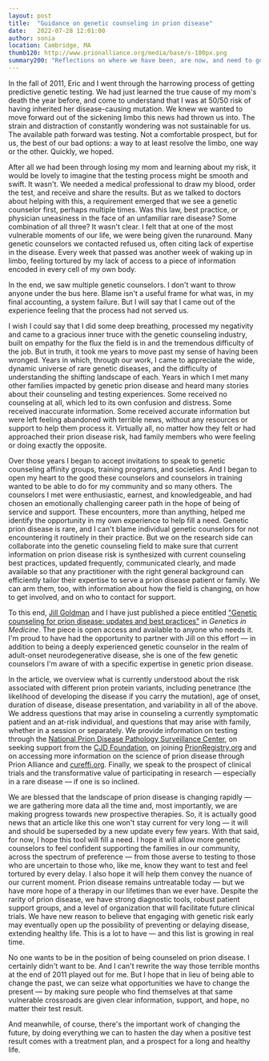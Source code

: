 ```yaml
---
layout: post
title:  "Guidance on genetic counseling in prion disease"
date:   2022-07-28 12:01:00
author: sonia
location: Cambridge, MA
thumb120: http://www.prionalliance.org/media/base/s-100px.png
summary200: "Reflections on where we have been, are now, and need to go with genetic counseling in prion disease."
---
```


In the fall of 2011, Eric and I went through the harrowing process of getting predictive genetic testing. We had just learned the true cause of my mom's death the year before, and come to understand that I was at 50/50 risk of having inherited her disease-causing mutation. We knew we wanted to move forward out of the sickening limbo this news had thrown us into. The strain and distraction of constantly wondering was not sustainable for us. The available path forward was testing. Not a comfortable prospect, but for us, the best of our bad options: a way to at least resolve the limbo, one way or the other. Quickly, we hoped.

After all we had been through losing my mom and learning about my risk, it would be lovely to imagine that the testing process might be smooth and swift. It wasn't. We needed a medical professional to draw my blood, order the test, and receive and share the results. But as we talked to doctors about helping with this, a requirement emerged that we see a genetic counselor first, perhaps multiple times. Was this law, best practice, or physician uneasiness in the face of an unfamiliar rare disease? Some combination of all three? It wasn't clear. I felt that at one of the most vulnerable moments of our life, we were being given the runaround. Many genetic counselors we contacted refused us, often citing lack of expertise in the disease. Every week that passed was another week of waking up in limbo, feeling tortured by my lack of access to a piece of information encoded in every cell of my own body. 

In the end, we saw multiple genetic counselors. I don't want to throw anyone under the bus here. Blame isn't a useful frame for what was, in my final accounting, a system failure. But I will say that I came out of the experience feeling that the process had not served us. 

I wish I could say that I did some deep breathing, processed my negativity and came to a gracious inner truce with the genetic counseling industry, built on empathy for the flux the field is in and the tremendous difficulty of the job. But in truth, it took me years to move past my sense of having been wronged. Years in which, through our work, I came to appreciate the wide, dynamic universe of rare genetic diseases, and the difficulty of understanding the shifting landscape of each. Years in which I met many other families impacted by genetic prion disease and heard many stories about their counseling and testing experiences. Some received no counseling at all, which led  to its own confusion and distress. Some received inaccurate information. Some received accurate information but were left feeling abandoned with terrible news, without any resources or support to help them process it. Virtually all, no matter how they felt or had approached their prion disease risk, had family members who were feeling or doing exactly the opposite.

Over those years I began to accept invitations to speak to genetic counseling affinity groups, training programs, and societies. And I began to open my heart to the good these counselors and counselors in training wanted to be able to do for my community and so many others. The counselors I met were enthusiastic, earnest, and knowledgeable, and had chosen an emotionally challenging career path in the hope of being of service and support. These encounters, more than anything, helped me identify the opportunity in my own experience to help fill a need. Genetic prion disease is rare, and I can't blame individual genetic counselors for not encountering it routinely in their practice. But we on the research side can collaborate into the genetic counseling field to make sure that current information on prion disease risk is synthesized with current counseling best practices, updated frequently, communicated clearly, and made available so that any practitioner with the right general background can efficiently tailor their expertise to serve a prion disease patient or family. We can arm them, too, with information about how the field is changing, on how to get involved, and on who to contact for support.

To this end, [Jill Goldman](https://cead.cumc.columbia.edu/people/jill-s-goldman-ms-mphil-cgc) and I have just published a piece entitled ["Genetic counseling for prion disease: updates and best practices"](/works/goldman-vallabh-2022-genetic-counseling-for-prion-disease.pdf) in _Genetics in Medicine_. The piece is open access and available to anyone who needs it. I'm proud to have had the opportunity to partner with Jill on this effort &mdash; in addition to being a deeply experienced genetic counselor in the realm of adult-onset neurodegenerative disease, she is one of the few genetic counselors I'm aware of with a specific expertise in genetic prion disease.

In the article, we overview what is currently understood about the risk associated with different prion protein variants, including penetrance (the likelihood of developing the disease if you carry the mutation), age of onset, duration of disease, disease presentation, and variability in all of the above. We address questions that may arise in counseling a currently symptomatic patient and an at-risk individual, and questions that may arise with family, whether in a session or separately. We provide information on testing through the [National Prion Disease Pathology Surveillance Center](https://case.edu/medicine/pathology/divisions/prion-center), on seeking support from the [CJD Foundation](https://cjdfoundation.org/), on joining [PrionRegistry,org](https://prionregistry.org/) and on accessing more information on the science of prion disease through Prion Alliance and [cureffi.org](https://cureffi.org/). Finally, we speak to the prospect of clinical trials and the transformative value of participating in research &mdash; especially in a rare disease &mdash; if one is so inclined. 

We are blessed that the landscape of prion disease is changing rapidly &mdash; we are gathering more data all the time and, most importantly, we are making progress towards new prospective therapies. So, it is actually good news that an article like this one won't stay current for very long &mdash; it will and should be superseded by a new update every few years. With that said, for now, I hope this tool will fill a need. I hope it will allow more genetic counselors to feel confident supporting the families in our community, across the spectrum of preference &mdash; from those averse to testing to those who are uncertain to those who, like me, know they want to test and feel tortured by every delay. I also hope it will help them convey the nuance of our current moment. Prion disease remains untreatable today &mdash; but we have more hope of a therapy in our lifetimes than we ever have. Despite the rarity of prion disease, we have strong diagnostic tools, robust patient support groups, and a level of organization that will facilitate future clinical trials. We have new reason to believe that engaging with genetic risk early may eventually open up the possibility of preventing or delaying disease, extending healthy life. This is a lot to have &mdash; and this list is growing in real time. 

No one wants to be in the position of being counseled on prion disease. I certainly didn't want to be. And I can't rewrite the way those terrible months at the end of 2011 played out for me. But I hope that in lieu of being able to change the past, we can seize what opportunities we have to change the present &mdash; by making sure people who find themselves at that same vulnerable crossroads are given clear information, support, and hope, no matter their test result. 

And meanwhile, of course, there's the important work of changing the future, by doing everything we can to hasten the day when a positive test result comes with a treatment plan, and a prospect for a long and healthy life.





